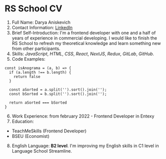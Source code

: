 <!-- Full Name
Contact Information
Brief Self-Introduction (your goals and priorities, emphasize your strengths, describe your work experience if applicable, or your desire to learn and acquire new skills)
Skills (programming languages, frameworks, methodologies, version control systems, and development tools you are proficient in)
Code Examples
Work Experience (Junior Devs can list educational projects with the skills used and links to the source code)
Education (including completed courses and training)
English Language (your English proficiency level, and if you had language practice, describe it) -->

# RS School CV

1. Full Name: Darya Aniskevich
2. Contact Information: [LinkedIn](https://www.linkedin.com/in/darya-aniskevich/)
3. Brief Self-Introduction: I'm a frontend developer with one and a half of years of experience in commercial developing. I would like to finish the RS School to refresh my theoretical knowledge and learn something new from other participants.
4. Skills: *JavaScript*, *HTML*, *CSS*, *React*, *NextJS*, *Redux*, *GitLab*, *GitHub*.
5. Code Examples:
  ```
  const isAnograma = (a, b) => {
    if (a.length !== b.length) {
      return false
    }

    const aSorted = a.split('').sort().join('');
    const bSorted = b.split('').sort().join('');

    return aSorted === bSorted
  }
  ```
6. Work Experience: from february 2022 - Frontend Developer in Entexy
7. Education:
  - TeachMeSkills (Frontend Developer)
  - BSEU (Economist)
8. English Language: **B2 level**. I'm improving my English skills in C1 level in Language School Streamline. 

